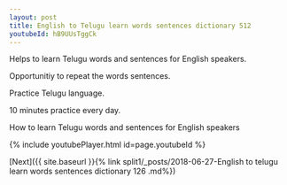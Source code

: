 ```yaml
---
layout: post
title: English to Telugu learn words sentences dictionary 512 
youtubeId: hB9UUsTggCk
---
```

 
 
Helps to learn Telugu words and sentences for English speakers.

Opportunitiy to repeat the words sentences. 

Practice Telugu language. 
 
10 minutes practice every day. 
 
How to learn Telugu words and sentences for English speakers 
 
{% include youtubePlayer.html id=page.youtubeId %}
 
 
[Next]({{ site.baseurl }}{% link  split1/_posts/2018-06-27-English to telugu learn words sentences dictionary 126 .md%})
 
